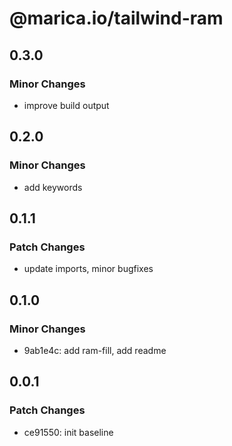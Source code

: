 # @marica.io/tailwind-ram

## 0.3.0

### Minor Changes

- improve build output

## 0.2.0

### Minor Changes

- add keywords

## 0.1.1

### Patch Changes

- update imports, minor bugfixes

## 0.1.0

### Minor Changes

- 9ab1e4c: add ram-fill, add readme

## 0.0.1

### Patch Changes

- ce91550: init baseline
